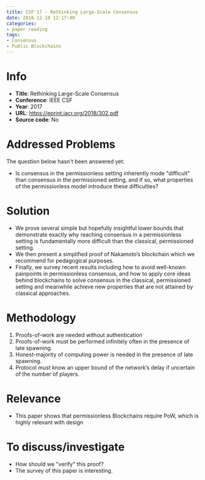```yaml
---
title: CSF'17 - Rethinking Large-Scale Consensus
date: 2018-12-10 12:17:40
categories:
- paper reading
tags:
- Consensus
- Public Blockchains
---
```


# Info

- **Title**: Rethinking Large-Scale Consensus
- **Conference**: IEEE CSF
- **Year**: 2017
- **URL**: https://eprint.iacr.org/2018/302.pdf
- **Source code**: No

# Addressed Problems

The question below hasn't been answered yet:
- Is consensus in the permissionless setting inherently mode "difficult" than consensus in the permissioned setting, and if so, what properties of the permissionless model introduce these difficulties?

# Solution

- We prove several simple but hopefully insightful lower bounds that demonstrate exactly why reaching consensus in a permissionless setting is fundamentally more difficult than the classical, permissioned setting.
- We then present a simplified proof of Nakamoto’s blockchain which we recommend for pedagogical purposes.
- Finally, we survey recent results including how to avoid well-known painpoints in permissionless consensus, and how to apply core ideas behind blockchains to solve consensus in the classical, permissioned setting and meanwhile achieve new properties that are not attained by classical approaches.


# Methodology

1. Proofs-of-work are needed without authentication
2. Proofs-of-work must be performed infinitely often in the presence of late spawning.
3. Honest-majority of computing power is needed in the presence of late spawning.
4. Protocol must know an upper bound of the network’s delay if uncertain of the number of players.

# Relevance

- This paper shows that permissionless Blockchains require PoW, which is highly relevant with design

# To discuss/investigate

- How should we "verify" this proof?
- The survey of this paper is interesting.